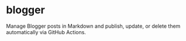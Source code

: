 # blogger
Manage Blogger posts in Markdown and publish, update, or delete them automatically via GitHub Actions.
